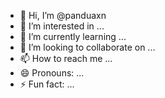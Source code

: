 - 👋 Hi, I’m @panduaxn
- 👀 I’m interested in ...
- 🌱 I’m currently learning ...
- 💞️ I’m looking to collaborate on ...
- 📫 How to reach me ...
- 😄 Pronouns: ...
- ⚡ Fun fact: ...

<!---
panduaxn/panduaxn is a ✨ special ✨ repository because its `README.md` (this file) appears on your GitHub profile.
You can click the Preview link to take a look at your changes.
--->
